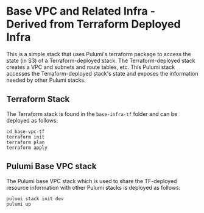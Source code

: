# Base VPC and Related Infra - Derived from Terraform Deployed Infra
This is a simple stack that uses Pulumi's terraform package to access the state (in S3) of a Terraform-deployed stack.
The Terraform-deployed stack creates a VPC and subnets and route tables, etc.
This Pulumi stack accesses the Terraform-deployed stack's state and exposes the information needed by other Pulumi stacks.

## Terraform Stack
The Terraform stack is found in the `base-infra-tf` folder and can be deployed as follows:
```
cd base-vpc-tf
terraform init
terraform plan
terraform apply
```

## Pulumi Base VPC stack
The Pulumi base VPC stack which is used to share the TF-deployed resource information with other Pulumi stacks is deployed as follows:
```
pulumi stack init dev
pulumi up
```
